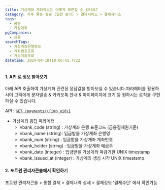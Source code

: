 ```yaml
---
title: 가상계좌 계좌정보는 어떻게 확인할 수 있나요?
category: 자주 묻는 질문 (일반 문의) > 결제서비스 > 결제서비스
tags:
  - 공통
  - 가상계좌
pgCompanies:
  - 공통
searchTags:
  - 가상계좌은행정보
  - 계좌번호조회
  - 가상계좌조회
datetime: 2024-04-18T10:00:41.772Z
---
```


<Callout content="발급되는 가상계좌를 고객에게 보여주거나 따로 발송하기 위해서는 가상계좌정보를 가지고 계셔야 해요! 아쉽게도 계좌발급 이후 포트원에서 자동으로 구매자에게 계좌정보를 보내드리는 기능을 제공드리고 있지 않습니다" />

#### 1. API 로 정보 받아오기

아래 API 호출하여 가상계좌 관련된 응답값을 받아보실 수 있습니다.파라메터를 활용하시어 고객에게 문자발송 & 카카오톡 안내 & 마이페이지에 표기 등 원하시는 로직을 구현하실 수 있습니다.

API : [`GET /payments/\{imp_uid\}`](https://developers.portone.io/api/rest-v1/payment#get%20%2Fpayments%2F%7Bimp_uid%7D)

- 가상계좌 응답 파라메터
  - vbank\_code (string) : 가상계좌 은행 표준코드 (금융결제원기준)
  - vbank\_name (string): 입금받을 가상계좌 은행명
  - vbank\_num (string) : 입금받을 가상계좌 계좌번호
  - vbank\_holder (string) : 입금받을 가상계좌 예금주
  - vbank\_date (integer) : 입금받을 가상계좌 마감기한 UNIX timestamp
  - vbank\_issued\_at (integer) : 가상계좌 생성 시각 UNIX timestamp

#### 2. 포트원 관리자콘솔에서 확인하기

포트원 관리자콘솔 > 통합 결제 > 결제내역 상세 > 결제정보 ‘결제수단’ 에서 확인가능

